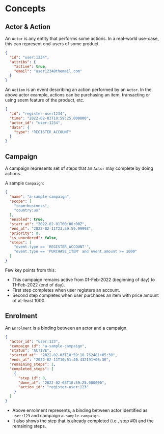 # Concepts

## Actor & Action

An `Actor` is any entity that performs some actions. In a real-world use-case, this can represent end-users of some
product.

```json
{
  "id": "user:1234",
  "attribs": {
    "active": true,
    "email": "user1234@themail.com"
  }
}
```

An `Action` is an event describing an action performed by an `Actor`. In the above actor example, actions can be
purchasing an item, transacting or using soem feature of the product, etc.

```json
{
  "id": "register-user1234",
  "time": "2022-02-03T10:59:25.000000",
  "actor_id": "user:1234",
  "data": {
    "type": "REGISTER_ACCOUNT"
  }
}
```

## Campaign

A campaign represents set of steps that an `Actor` may complete by doing actions.

A sample `Campaign`:

```json
{
  "name": "a-sample-campaign",
  "scope": [
    "team:business",
    "country:us"
  ],
  "enabled": true,
  "start_at": "2022-02-01T00:00:00Z",
  "end_at": "2022-02-11T23:59:59.9999Z",
  "priority": 0,
  "is_unordered": false,
  "steps": [
    "event.type == 'REGISTER_ACCOUNT'",
    "event.type == 'PURCHASE_ITEM' and event.amount >= 1000"
  ]
}
```

Few key points from this:

* This campaign remains active from 01-Feb-2022 (beginning of day) to 11-Feb-2022 (end of day).
* First step completes when user registers an account.
* Second step completes when user purchases an item with price amount of at-least 1000.

## Enrolment

An `Enrolment` is a binding between an actor and a campaign.

```json
{
  "actor_id": "user:123",
  "campaign_id": "a-sample-campaign",
  "status": "ACTIVE",
  "started_at": "2022-02-03T10:59:18.762481+05:30",
  "ends_at": "2022-02-11T10:51:40.432191+05:30",
  "remaining_steps": 1,
  "completed_steps": [
    {
      "step_id": 0,
      "done_at": "2022-02-03T10:59:25.000000",
      "action_id": "register-user:123"
    }
  ]
}
```

* Above enrolment represents, a binding between actor identified as `user:123` and campaign `a-sample-campaign`.
* It also shows the step that is already completed (i.e., step #0) and the remaining steps.